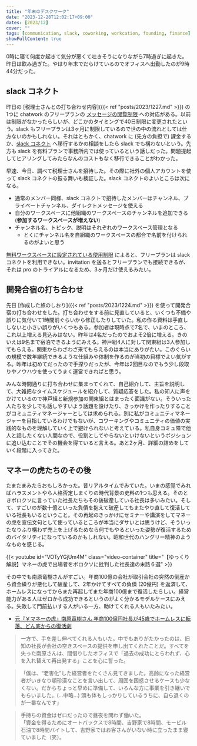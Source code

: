 ```yaml
---
title: "年末のデスクワーク"
date: "2023-12-28T12:02:17+09:00"
dates: [2023/12]
cover: ""
tags: [communication, slack, coworking, workcation, founding, finance]
showFullContent: true
---
```


0時に寝て何度か起きて気分が悪くて吐きそうになりながら7時過ぎに起きた。昨日は飲み過ぎた。やはり年末でだらけているのでオフィスへ出勤したのが9時44分だった。

## slack コネクト

昨日の [税理士さんとの打ち合わせ内容]({{< ref "posts/2023/1227.md" >}}) の1つに chatwork のフリープランの [メッセージの閲覧制限](https://help.chatwork.com/hc/ja/articles/900001118283#1) への対応がある。以前は制限がなかったらしいが、どこかのタイミングで40日制限に変更されたという。slack もフリープランは3ヶ月に制限しているので世の中の流れとしては仕方ないのかもしれない。それはともかく、chatwork に (先方の負担で) 課金するか、[slack コネクト](https://slack.com/intl/ja-jp/connect) へ移行するかの相談をしたら slack でも構わないという。先方も slack を有料プランで事務所内では使っているという話しだった。問題提起してヒアリングしてみたらなんのコストもなく移行できることがわかった。

早速、今日、調べて税理士さんを招待した。その際に社外の個人アカウントを使って slack コネクトの振る舞いも検証した。slack コネクトのよいところは次になる。

* 通常のメンバー同様、slack コネクトで招待したメンバーはチャンネル、プライベートチャンネル、ダイレクトメッセージを使える
* 自分のワークスペースに他組織のワークスペースのチャンネルを追加できる (**参加するワークスペースが増えない**)
* チャンネル名、トピック、説明はそれぞれのワークスペース管理となる
  * とくにチャンネル名を自組織のワークスペースの都合で名前を付けられるのがよいと思う

[無料ワークスペースに設定されている使用制限](https://slack.com/intl/ja-jp/help/articles/115002422943-%E7%84%A1%E6%96%99%E3%83%AF%E3%83%BC%E3%82%AF%E3%82%B9%E3%83%9A%E3%83%BC%E3%82%B9%E3%81%AB%E8%A8%AD%E5%AE%9A%E3%81%95%E3%82%8C%E3%81%A6%E3%81%84%E3%82%8B%E4%BD%BF%E7%94%A8%E5%88%B6%E9%99%90) によると、フリープランは slack コネクトを利用できない。invitation を送るとフリープランでも接続できるが、それは pro のトライアルになるため、3ヶ月だけ使えるみたい。

## 開発合宿の打ち合わせ

先日 [作成した旅のしおり]({{< ref "posts/2023/1224.md" >}}) を使って開発合宿の打ち合わせをした。打ち合わせをする前に見直していると、いくつも不備や誤りに気付いて1時間前ぐらいから修正したりしていた。私の作る資料は手直ししないと小さい誤りがいくつもある。参加者は現時点で7名で、いまのところ、これ以上増える見込みはない。昨年は4名だったのでおよそ2倍に増える。きのいえは9名まで宿泊できるようにみえる。神戸組4人に対して関東組は3人参加してもらえる。関東からわざわざ来てもらえるのは本当にありがたい。このぐらいの規模で数年継続できるような仕組みや体制を作るのが当初の目標でよい気がする。昨年は初めてだったので手探りだったが、今年は2回目なのでもう少し段取りやノウハウを使ってうまく運営できればと思う。

みんな時間通りに打ち合わせに集まってくれて、自己紹介して、主旨を説明して、大雑把なタイムスケジュールを紹介して、質疑応答をした。私の知人に声をかけているので神戸組と新規参加の関東組とはまったく面識がない。そういった人たちを少しでも話しやすいよう話題を設けたり、きっかけを作ったりすることがコミュニティマネージャーとしては求められる。別に私がコミュニティマネージャーを目指しているわけでもないが、コワーキングやコミュニティの価値の実践的なものを理解していく上で避けられないと考えている。私自身コミュ障で他人と話したくない人間なので、役割としてやらないといけないというポジションに追い込むことでその機会を得ていると言える。あと2ヶ月、詳細の詰めをしていく段階に入ってきた。

## マネーの虎たちのその後

たまたまみたらおもしろかった。昔リアルタイムでみていた。いまの感覚でみればハラスメントやら人格否定しまくりの時代背景の史料の1つも思える。そのときボロクソに言っていた社長たちもその後破産している社長は多いみたい。そして、すごいのが数十億といった負債を抱えて破産してもまたやり直して復活している社長もいるということ。その再起のきっかけにセミナーや講演をしてマネーの虎を宣伝文句として使っているところが本当にダサいとは思うけど、そういったなりふり構わず売上を上げるためなら何でもやるといった姿勢が復活するためのバイタリティになっているのかもしれない。昭和世代のハングリー精神のようなものを感じる。

{{< youtube id="VOTyYGjUm4M" class="video-container" title="【ゆっくり解説】マネーの虎で出場者をボロクソに批判した社長達の末路６選" >}}

その中でも南原竜樹さんがすごい。年商100億の会社が取引会社の突然の倒産から資金繰りが悪化して破産して、2年かけてすべての負債 (20億円) を返済して、ホームレスになってからまた再起してまた年商100億まで復活したらしい。経営能力がある人はゼロから成功できるというのがよく分かるモデルケースにみえる。失敗して門前払いする人がいる一方、助けてくれる人もいたみたい。

* [元『￥マネーの虎』南原竜樹さん 年商100億円社長が45歳でホームレスに転落、どん底からの復活劇](https://www.moneypost.jp/966227)

> 一方で、手を差し伸べてくれる人もいた。中でもありがたかったのは、旧知の社長が会社の空きスペースの提供を申し出てくれたことだ。すべてを失った南原さんは、間借りしたオフィスで「過去の成功にとらわれず、心を入れ替えて再出発する」ことを心に誓った。

> 「僕は、“老害化”した経営者をたくさん見てきました。高齢になった経営者がいきなり頓珍漢なことを言い出して、周囲を困惑させるケースも少なくない。だからちょっと早めに準備して、いろんな方に事業を引き継いでもらいました。(...中略...) 頭も体もしっかりしているうちに、自ら退くのが一番なんです」

> 手持ちの資金はゼロだったので昼夜を問わず働いた。<br />
> 「資金を得るためにオートバックスで8時間、吉野家で8時間、モービル石油で8時間バイトして、吉野家ではお客さんがいない時に立ったまま寝ていました（笑）。
